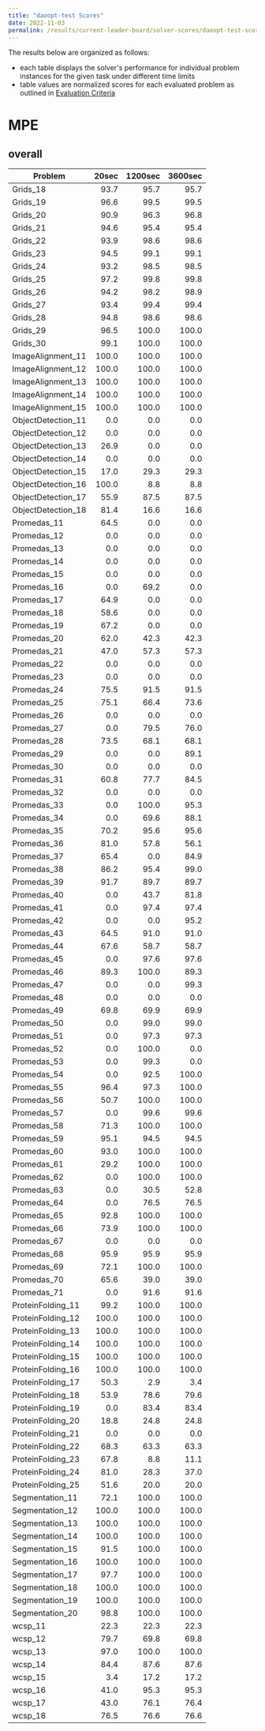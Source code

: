 ```yaml
---
title: "daoopt-test Scores"
date: 2022-11-03
permalink: /results/current-leader-board/solver-scores/daoopt-test-scores
---
```




The results below are organized as follows:
- each table displays the solver's performance for individual problem instances for the given task under different time limits
- table values are normalized scores for each evaluated problem as outlined in [Evaluation Criteria](https://uaicompetition.github.io/uci-2022/results/evaluation-criteria/)


# MPE

## overall

|      Problem       | 20sec | 1200sec | 3600sec |
| ------------------ | ----: | ------: | ------: |
| Grids_18           |  93.7 |    95.7 |    95.7 |
| Grids_19           |  96.6 |    99.5 |    99.5 |
| Grids_20           |  90.9 |    96.3 |    96.8 |
| Grids_21           |  94.6 |    95.4 |    95.4 |
| Grids_22           |  93.9 |    98.6 |    98.6 |
| Grids_23           |  94.5 |    99.1 |    99.1 |
| Grids_24           |  93.2 |    98.5 |    98.5 |
| Grids_25           |  97.2 |    99.8 |    99.8 |
| Grids_26           |  94.2 |    98.2 |    98.9 |
| Grids_27           |  93.4 |    99.4 |    99.4 |
| Grids_28           |  94.8 |    98.6 |    98.6 |
| Grids_29           |  96.5 |   100.0 |   100.0 |
| Grids_30           |  99.1 |   100.0 |   100.0 |
| ImageAlignment_11  | 100.0 |   100.0 |   100.0 |
| ImageAlignment_12  | 100.0 |   100.0 |   100.0 |
| ImageAlignment_13  | 100.0 |   100.0 |   100.0 |
| ImageAlignment_14  | 100.0 |   100.0 |   100.0 |
| ImageAlignment_15  | 100.0 |   100.0 |   100.0 |
| ObjectDetection_11 |   0.0 |     0.0 |     0.0 |
| ObjectDetection_12 |   0.0 |     0.0 |     0.0 |
| ObjectDetection_13 |  26.9 |     0.0 |     0.0 |
| ObjectDetection_14 |   0.0 |     0.0 |     0.0 |
| ObjectDetection_15 |  17.0 |    29.3 |    29.3 |
| ObjectDetection_16 | 100.0 |     8.8 |     8.8 |
| ObjectDetection_17 |  55.9 |    87.5 |    87.5 |
| ObjectDetection_18 |  81.4 |    16.6 |    16.6 |
| Promedas_11        |  64.5 |     0.0 |     0.0 |
| Promedas_12        |   0.0 |     0.0 |     0.0 |
| Promedas_13        |   0.0 |     0.0 |     0.0 |
| Promedas_14        |   0.0 |     0.0 |     0.0 |
| Promedas_15        |   0.0 |     0.0 |     0.0 |
| Promedas_16        |   0.0 |    69.2 |     0.0 |
| Promedas_17        |  64.9 |     0.0 |     0.0 |
| Promedas_18        |  58.6 |     0.0 |     0.0 |
| Promedas_19        |  67.2 |     0.0 |     0.0 |
| Promedas_20        |  62.0 |    42.3 |    42.3 |
| Promedas_21        |  47.0 |    57.3 |    57.3 |
| Promedas_22        |   0.0 |     0.0 |     0.0 |
| Promedas_23        |   0.0 |     0.0 |     0.0 |
| Promedas_24        |  75.5 |    91.5 |    91.5 |
| Promedas_25        |  75.1 |    66.4 |    73.6 |
| Promedas_26        |   0.0 |     0.0 |     0.0 |
| Promedas_27        |   0.0 |    79.5 |    76.0 |
| Promedas_28        |  73.5 |    68.1 |    68.1 |
| Promedas_29        |   0.0 |     0.0 |    89.1 |
| Promedas_30        |   0.0 |     0.0 |     0.0 |
| Promedas_31        |  60.8 |    77.7 |    84.5 |
| Promedas_32        |   0.0 |     0.0 |     0.0 |
| Promedas_33        |   0.0 |   100.0 |    95.3 |
| Promedas_34        |   0.0 |    69.6 |    88.1 |
| Promedas_35        |  70.2 |    95.6 |    95.6 |
| Promedas_36        |  81.0 |    57.8 |    56.1 |
| Promedas_37        |  65.4 |     0.0 |    84.9 |
| Promedas_38        |  86.2 |    95.4 |    99.0 |
| Promedas_39        |  91.7 |    89.7 |    89.7 |
| Promedas_40        |   0.0 |    43.7 |    81.8 |
| Promedas_41        |   0.0 |    97.4 |    97.4 |
| Promedas_42        |   0.0 |     0.0 |    95.2 |
| Promedas_43        |  64.5 |    91.0 |    91.0 |
| Promedas_44        |  67.6 |    58.7 |    58.7 |
| Promedas_45        |   0.0 |    97.6 |    97.6 |
| Promedas_46        |  89.3 |   100.0 |    89.3 |
| Promedas_47        |   0.0 |     0.0 |    99.3 |
| Promedas_48        |   0.0 |     0.0 |     0.0 |
| Promedas_49        |  69.8 |    69.9 |    69.9 |
| Promedas_50        |   0.0 |    99.0 |    99.0 |
| Promedas_51        |   0.0 |    97.3 |    97.3 |
| Promedas_52        |   0.0 |   100.0 |     0.0 |
| Promedas_53        |   0.0 |    99.3 |     0.0 |
| Promedas_54        |   0.0 |    92.5 |   100.0 |
| Promedas_55        |  96.4 |    97.3 |   100.0 |
| Promedas_56        |  50.7 |   100.0 |   100.0 |
| Promedas_57        |   0.0 |    99.6 |    99.6 |
| Promedas_58        |  71.3 |   100.0 |   100.0 |
| Promedas_59        |  95.1 |    94.5 |    94.5 |
| Promedas_60        |  93.0 |   100.0 |   100.0 |
| Promedas_61        |  29.2 |   100.0 |   100.0 |
| Promedas_62        |   0.0 |   100.0 |   100.0 |
| Promedas_63        |   0.0 |    30.5 |    52.8 |
| Promedas_64        |   0.0 |    76.5 |    76.5 |
| Promedas_65        |  92.8 |   100.0 |   100.0 |
| Promedas_66        |  73.9 |   100.0 |   100.0 |
| Promedas_67        |   0.0 |     0.0 |     0.0 |
| Promedas_68        |  95.9 |    95.9 |    95.9 |
| Promedas_69        |  72.1 |   100.0 |   100.0 |
| Promedas_70        |  65.6 |    39.0 |    39.0 |
| Promedas_71        |   0.0 |    91.6 |    91.6 |
| ProteinFolding_11  |  99.2 |   100.0 |   100.0 |
| ProteinFolding_12  | 100.0 |   100.0 |   100.0 |
| ProteinFolding_13  | 100.0 |   100.0 |   100.0 |
| ProteinFolding_14  | 100.0 |   100.0 |   100.0 |
| ProteinFolding_15  | 100.0 |   100.0 |   100.0 |
| ProteinFolding_16  | 100.0 |   100.0 |   100.0 |
| ProteinFolding_17  |  50.3 |     2.9 |     3.4 |
| ProteinFolding_18  |  53.9 |    78.6 |    79.6 |
| ProteinFolding_19  |   0.0 |    83.4 |    83.4 |
| ProteinFolding_20  |  18.8 |    24.8 |    24.8 |
| ProteinFolding_21  |   0.0 |     0.0 |     0.0 |
| ProteinFolding_22  |  68.3 |    63.3 |    63.3 |
| ProteinFolding_23  |  67.8 |     8.8 |    11.1 |
| ProteinFolding_24  |  81.0 |    28.3 |    37.0 |
| ProteinFolding_25  |  51.6 |    20.0 |    20.0 |
| Segmentation_11    |  72.1 |   100.0 |   100.0 |
| Segmentation_12    | 100.0 |   100.0 |   100.0 |
| Segmentation_13    | 100.0 |   100.0 |   100.0 |
| Segmentation_14    | 100.0 |   100.0 |   100.0 |
| Segmentation_15    |  91.5 |   100.0 |   100.0 |
| Segmentation_16    | 100.0 |   100.0 |   100.0 |
| Segmentation_17    |  97.7 |   100.0 |   100.0 |
| Segmentation_18    | 100.0 |   100.0 |   100.0 |
| Segmentation_19    | 100.0 |   100.0 |   100.0 |
| Segmentation_20    |  98.8 |   100.0 |   100.0 |
| wcsp_11            |  22.3 |    22.3 |    22.3 |
| wcsp_12            |  79.7 |    69.8 |    69.8 |
| wcsp_13            |  97.0 |   100.0 |   100.0 |
| wcsp_14            |  84.4 |    87.6 |    87.6 |
| wcsp_15            |   3.4 |    17.2 |    17.2 |
| wcsp_16            |  41.0 |    95.3 |    95.3 |
| wcsp_17            |  43.0 |    76.1 |    76.4 |
| wcsp_18            |  76.5 |    76.6 |    76.6 |

